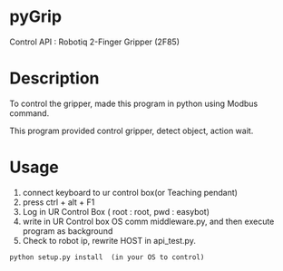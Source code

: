 # pyGrip
Control API : Robotiq 2-Finger Gripper (2F85) 

# Description
To control the gripper, made this program in python using Modbus command.

This program provided control gripper, detect object, action wait.

# Usage
1. connect keyboard to ur control box(or Teaching pendant)
2. press ctrl + alt + F1
3. Log in UR Control Box ( root : root, pwd : easybot)
4. write in UR Control box OS comm middleware.py, and then execute program as background
5. Check to robot ip, rewrite HOST in api_test.py.
```
python setup.py install  (in your OS to control)
```
